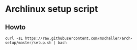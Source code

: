 # Archlinux setup script

## Howto

```
curl -sL https://raw.githubusercontent.com/mschaller/arch-setup/master/setup.sh | bash
```
